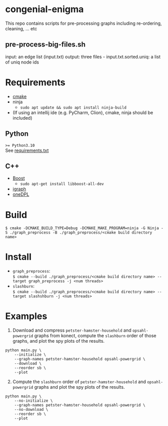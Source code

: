 # congenial-enigma
This repo contains scripts for pre-processing graphs including re-ordering, cleaning, ... etc

## pre-process-big-files.sh 

input: an edge list (input.txt)
output: three files 
		- input.txt.sorted.uniq: a list of uniq node ids


# Requirements
- [cmake](https://cmake.org/install/)
- ninja
	- ```sudo apt update && sudo apt install ninja-build```
- (If using an intellij ide (e.g. PyCharm, Clion), cmake, ninja should be included)
## Python
`>= Python3.10`  
See [requirements.txt](./requirements.txt)
## C++
- [Boost](https://www.boost.org/)
  - `sudo apt-get install libboost-all-dev`
- [igraph](https://igraph.org/c/)
- [oneDPL](https://www.intel.com/content/www/us/en/developer/articles/guide/installation-guide-for-oneapi-toolkits.html)

# Build
`$ cmake -DCMAKE_BUILD_TYPE=Debug -DCMAKE_MAKE_PROGRAM=ninja -G Ninja -S ./graph_preprocess -B ./graph_preprocess/<cmake build directory name>`

# Install
- `graph_preprocess`:  
  `$ cmake --build ./graph_preprocess/<cmake build directory name> --target graph_preprocess -j <num threads>`
- `slashburn`:  
  `$ cmake --build ./graph_preprocess/<cmake build directory name> --target slashshburn -j <num threads>`

# Examples

1. Download and compress `petster-hamster-household` and `opsahl-powergrid` graphs from konect, compute the `slashburn` order of those graphs, and plot the spy plots of the results.
```
python main.py \
	--initialize \
	--graph-names petster-hamster-household opsahl-powergrid \
	--download \
	--reorder sb \
	--plot
```

2. Compute the `slashburn` order of `petster-hamster-household` and `opsahl-powergrid` graphs and plot the spy plots of the results.
```
python main.py \
	--no-initialize \
	--graph-names petster-hamster-household opsahl-powergrid \
	--no-download \
	--reorder sb \
	--plot
```
